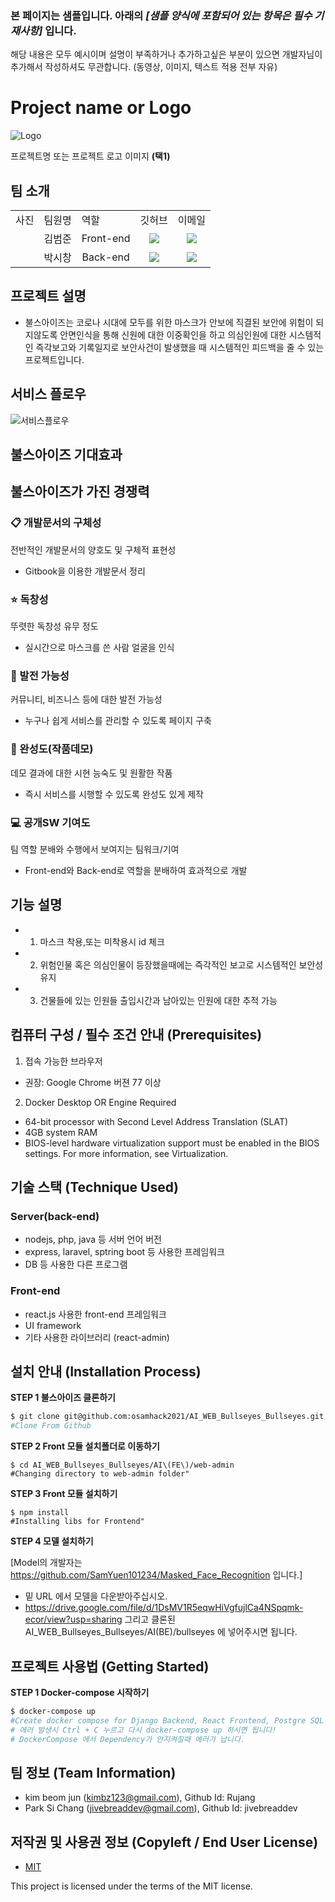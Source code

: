 ### 본 페이지는 샘플입니다. 아래의 *[샘플 양식에 포함되어 있는 항목은 필수 기재사항]*   입니다.
해당 내용은 모두 예시이며 설명이 부족하거나 추가하고싶은 부분이 있으면 개발자님이 추가해서 작성하셔도 무관합니다. (동영상, 이미지, 텍스트 적용 전부 자유)


# Project name or Logo
![Logo](https://logosbynick.com/wp-content/uploads/2018/03/final-logo-example.png)

프로젝트명 또는 프로젝트 로고 이미지 **(택1)**

## 팀 소개
<table>
 <tr>
  <td>사진</td>
  <td>팀원명</td>
  <td>역할</td>
  <td>깃허브</td>
  <td>이메일</td>
 </tr>
   
 <tr>
  <td align='center'></td>
  <td align='center'>김범준</td>
  <td align='center'>Front-end</td>
  <td align='center'><a href="https://github.com/Rujang"><img src="http://img.shields.io/badge/Rujang-green?style=social&logo=github"/></a></td>
  <td align='center'><a href="mailto:kimbz123@gmail.com"><img src="https://img.shields.io/badge/kimbz123@gmail.com-green?logo=gmail&style=social"/></a></td>
 </tr>

 <tr>
  <td align='center'></td>
  <td align='center'>박시창</td>
  <td align='center'>Back-end</td>
  <td align='center'><a href="https://github.com/jivebreaddev"><img src="http://img.shields.io/badge/jivebreaddev-green?style=social&logo=github"/></a></td>
  <td align='center'><a href="mailto:jivebreaddev@gmail.com"><img src="https://img.shields.io/badge/jivebreaddev@gmail.com-green?logo=gmail&style=social"/></a></td>
 </tr>
</table>

## 프로젝트 설명
- 불스아이즈는 코로나 시대에 모두를 위한 마스크가 안보에 직결된 보안에 위험이 되지않도록 안면인식을 통해 신원에 대한 이중확인을 하고 의심인원에 대한 시스템적인 즉각보고와 기록일지로 보안사건이 발생했을 때 시스템적인 피드백을 줄 수 있는 프로젝트입니다. 

## 서비스 플로우
![서비스플로우](https://user-images.githubusercontent.com/89078451/137740835-3a62bcb8-239c-43e4-b42c-7a612af5602a.PNG)

## 불스아이즈 기대효과

## 불스아이즈가 가진 경쟁력

### 📋 개발문서의 구체성
전반적인 개발문서의 양호도 및 구체적 표현성

- Gitbook을 이용한 개발문서 정리
  
### ⭐ 독창성
뚜렷한 독창성 유무 정도

- 실시간으로 마스크를 쓴 사람 얼굴을 인식

### 🌱 발전 가능성
커뮤니티, 비즈니스 등에 대한 발전 가능성

- 누구나 쉽게 서비스를 관리할 수 있도록 페이지 구축

### 🌈 완성도(작품데모)
데모 결과에 대한 시현 능숙도 및 원활한 작품

- 즉시 서비스를 시행할 수 있도록 완성도 있게 제작

### 💻 공개SW 기여도
팀 역할 분배와 수행에서 보여지는 팀워크/기여

- Front-end와 Back-end로 역할을 분배하여 효과적으로 개발

## 기능 설명
 - 1. 마스크 착용,또는 미착용시 id 체크
 - 2. 위험인물 혹은 의심인물이 등장했을때에는 즉각적인 보고로 시스템적인 보안성 유지
 - 3. 건물들에 있는 인원들 출입시간과 남아있는 인원에 대한 추적 가능

## 컴퓨터 구성 / 필수 조건 안내 (Prerequisites)
1. 접속 가능한 브라우저
* 권장: Google Chrome 버젼 77 이상
2. Docker Desktop OR Engine Required
* 64-bit processor with Second Level Address Translation (SLAT)
* 4GB system RAM
* BIOS-level hardware virtualization support must be enabled in the BIOS settings. For more information, see Virtualization.
## 기술 스택 (Technique Used) 
### Server(back-end)
 -  nodejs, php, java 등 서버 언어 버전 
 - express, laravel, sptring boot 등 사용한 프레임워크 
 - DB 등 사용한 다른 프로그램 
 
### Front-end
 -  react.js 사용한 front-end 프레임워크 
 -  UI framework
 - 기타 사용한 라이브러리 (react-admin)

## 설치 안내 (Installation Process)
**STEP 1 불스아이즈 클론하기**
```bash
$ git clone git@github.com:osamhack2021/AI_WEB_Bullseyes_Bullseyes.git
#Clone From Github
```
**STEP 2 Front 모듈 설치폴더로 이동하기**
```
$ cd AI_WEB_Bullseyes_Bullseyes/AI\(FE\)/web-admin
#Changing directory to web-admin folder"
```
**STEP 3 Front 모듈 설치하기**
```
$ npm install
#Installing libs for Frontend"
```

**STEP 4 모델 설치하기**

[Model의 개발자는 https://github.com/SamYuen101234/Masked_Face_Recognition 입니다.]
- 밑 URL 에서 모델을 다운받아주십시오.
- https://drive.google.com/file/d/1DsMV1R5eqwHiVgfujlCa4NSpqmk-ecor/view?usp=sharing
그리고 클론된 AI_WEB_Bullseyes_Bullseyes/AI(BE)/bullseyes 에 넣어주시면 됩니다.



## 프로젝트 사용법 (Getting Started)

**STEP 1 Docker-compose 시작하기**
```bash
$ docker-compose up
#Create docker compose for Django Backend, React Frontend, Postgre SQL "
# 에러 발생시 Ctrl + C 누르고 다시 docker-compose up 하시면 됩니다!
# DockerCompose 에서 Dependency가 안지켜질때 에러가 납니다.
```

## 팀 정보 (Team Information)
- kim beom jun (kimbz123@gmail.com), Github Id: Rujang
- Park Si Chang (jivebreaddev@gmail.com), Github Id: jivebreaddev

## 저작권 및 사용권 정보 (Copyleft / End User License)
 * [MIT](https://github.com/osam2020-WEB/Sample-ProjectName-TeamName/blob/master/license.md)

This project is licensed under the terms of the MIT license.



